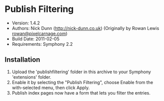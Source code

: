 # Publish Filtering

* Version: 1.4.2
* Authors: Nick Dunn (http://nick-dunn.co.uk) (Originally by Rowan Lewis <rowan@pixelcarnage.com>)
* Build Date: 2011-02-05
* Requirements: Symphony 2.2


## Installation

1. Upload the 'publishfiltering' folder in this archive to your Symphony 'extensions' folder.
2. Enable it by selecting the "Publish Filtering", choose Enable from the with-selected menu, then click Apply.
3. Publish index pages now have a form that lets you filter the entries.